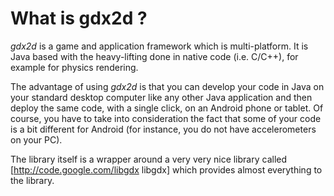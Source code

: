 What is gdx2d ?
===============

*gdx2d* is a game and application framework which is multi-platform. It is Java based with the heavy-lifting done in native code (i.e. C/C++), for example for physics rendering. 

The advantage of using *gdx2d* is that you can develop your code in Java on your standard desktop computer like any other Java application and then deploy the same code, with a single click, on an Android phone or tablet. Of course, you have to take into consideration the fact that some of your code is a bit different for Android (for instance, you do not have accelerometers on your PC). 

The library itself is a wrapper around a very very nice library called [http://code.google.com/libgdx libgdx] which provides almost everything to the library.